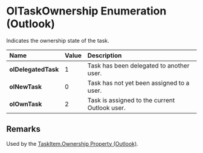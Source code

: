 
# OlTaskOwnership Enumeration (Outlook)

Indicates the ownership state of the task.



|**Name**|**Value**|**Description**|
|:-----|:-----|:-----|
| **olDelegatedTask**|1|Task has been delegated to another user.|
| **olNewTask**|0|Task has not yet been assigned to a user.|
| **olOwnTask**|2|Task is assigned to the current Outlook user.|

## Remarks

Used by the  [TaskItem.Ownership Property (Outlook)](7eb09c39-77af-6522-8194-a8369a577342.md).


